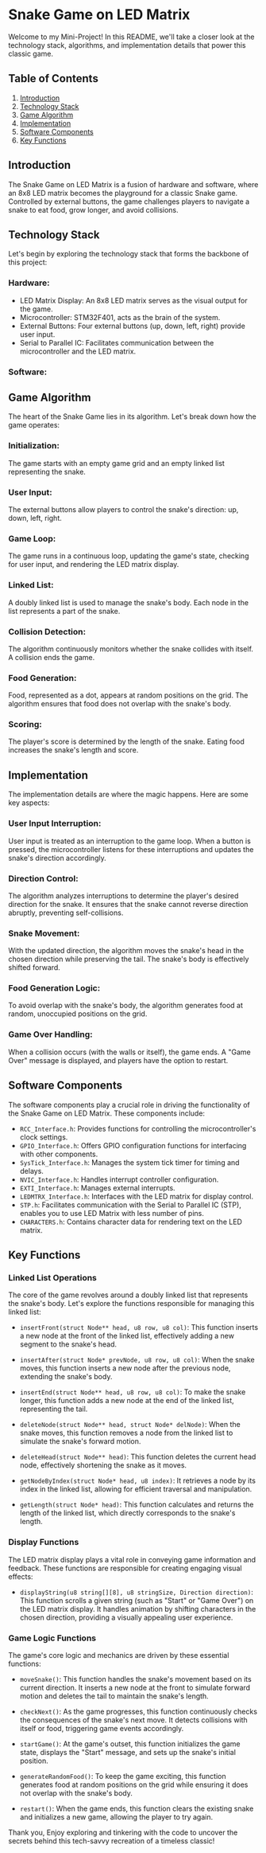 # Snake Game on LED Matrix

Welcome to my Mini-Project! In this README, we'll take a closer look at the technology stack, algorithms, and implementation details that power this classic game.

## Table of Contents
1. [Introduction](#introduction)
2. [Technology Stack](#technology-stack)
3. [Game Algorithm](#game-algorithm)
4. [Implementation](#implementation)
5. [Software Components](#software-components)
6. [Key Functions](#key-functions)

## Introduction
The Snake Game on LED Matrix is a fusion of hardware and software, where an 8x8 LED matrix becomes the playground for a classic Snake game. Controlled by external buttons, the game challenges players to navigate a snake to eat food, grow longer, and avoid collisions.

## Technology Stack
Let's begin by exploring the technology stack that forms the backbone of this project:

### Hardware:
- LED Matrix Display: An 8x8 LED matrix serves as the visual output for the game.
- Microcontroller: STM32F401, acts as the brain of the system.
- External Buttons: Four external buttons (up, down, left, right) provide user input.
- Serial to Parallel IC: Facilitates communication between the microcontroller and the LED matrix.

### Software:

## Game Algorithm
The heart of the Snake Game lies in its algorithm. Let's break down how the game operates:

### Initialization:
The game starts with an empty game grid and an empty linked list representing the snake.

### User Input:
The external buttons allow players to control the snake's direction: up, down, left, right.

### Game Loop:
The game runs in a continuous loop, updating the game's state, checking for user input, and rendering the LED matrix display.

### Linked List:
A doubly linked list is used to manage the snake's body. Each node in the list represents a part of the snake.

### Collision Detection:
The algorithm continuously monitors whether the snake collides with itself. A collision ends the game.

### Food Generation:
Food, represented as a dot, appears at random positions on the grid. The algorithm ensures that food does not overlap with the snake's body.

### Scoring:
The player's score is determined by the length of the snake. Eating food increases the snake's length and score.

## Implementation
The implementation details are where the magic happens. Here are some key aspects:

### User Input Interruption:
User input is treated as an interruption to the game loop. When a button is pressed, the microcontroller listens for these interruptions and updates the snake's direction accordingly.

### Direction Control:
The algorithm analyzes interruptions to determine the player's desired direction for the snake. It ensures that the snake cannot reverse direction abruptly, preventing self-collisions.

### Snake Movement:
With the updated direction, the algorithm moves the snake's head in the chosen direction while preserving the tail. The snake's body is effectively shifted forward.

### Food Generation Logic:
To avoid overlap with the snake's body, the algorithm generates food at random, unoccupied positions on the grid.

### Game Over Handling:
When a collision occurs (with the walls or itself), the game ends. A "Game Over" message is displayed, and players have the option to restart.

## Software Components
The software components play a crucial role in driving the functionality of the Snake Game on LED Matrix. These components include:

- `RCC_Interface.h`: Provides functions for controlling the microcontroller's clock settings.
- `GPIO_Interface.h`: Offers GPIO configuration functions for interfacing with other components.
- `SysTick_Interface.h`: Manages the system tick timer for timing and delays.
- `NVIC_Interface.h`: Handles interrupt controller configuration.
- `EXTI_Interface.h`: Manages external interrupts.
- `LEDMTRX_Interface.h`: Interfaces with the LED matrix for display control.
- `STP.h`: Facilitates communication with the Serial to Parallel IC (STP), enables you to use LED Matrix with less number of pins.
- `CHARACTERS.h`: Contains character data for rendering text on the LED matrix.

## Key Functions

### Linked List Operations
The core of the game revolves around a doubly linked list that represents the snake's body. Let's explore the functions responsible for managing this linked list:

- `insertFront(struct Node** head, u8 row, u8 col)`: This function inserts a new node at the front of the linked list, effectively adding a new segment to the snake's head.

- `insertAfter(struct Node* prevNode, u8 row, u8 col)`: When the snake moves, this function inserts a new node after the previous node, extending the snake's body.

- `insertEnd(struct Node** head, u8 row, u8 col)`: To make the snake longer, this function adds a new node at the end of the linked list, representing the tail.

- `deleteNode(struct Node** head, struct Node* delNode)`: When the snake moves, this function removes a node from the linked list to simulate the snake's forward motion.

- `deleteHead(struct Node** head)`: This function deletes the current head node, effectively shortening the snake as it moves.

- `getNodeByIndex(struct Node* head, u8 index)`: It retrieves a node by its index in the linked list, allowing for efficient traversal and manipulation.

- `getLength(struct Node* head)`: This function calculates and returns the length of the linked list, which directly corresponds to the snake's length.

### Display Functions
The LED matrix display plays a vital role in conveying game information and feedback. These functions are responsible for creating engaging visual effects:

- `displayString(u8 string[][8], u8 stringSize, Direction direction)`: This function scrolls a given string (such as "Start" or "Game Over") on the LED matrix display. It handles animation by shifting characters in the chosen direction, providing a visually appealing user experience.

### Game Logic Functions
The game's core logic and mechanics are driven by these essential functions:

- `moveSnake()`: This function handles the snake's movement based on its current direction. It inserts a new node at the front to simulate forward motion and deletes the tail to maintain the snake's length.

- `checkNext()`: As the game progresses, this function continuously checks the consequences of the snake's next move. It detects collisions with itself or food, triggering game events accordingly.

- `startGame()`: At the game's outset, this function initializes the game state, displays the "Start" message, and sets up the snake's initial position.

- `generateRandomFood()`: To keep the game exciting, this function generates food at random positions on the grid while ensuring it does not overlap with the snake's body.

- `restart()`: When the game ends, this function clears the existing snake and initializes a new game, allowing the player to try again.

Thank you, Enjoy exploring and tinkering with the code to uncover the secrets behind this tech-savvy recreation of a timeless classic!

